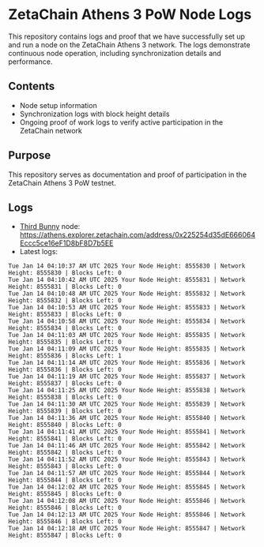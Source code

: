 # ZetaChain Athens 3 PoW Node Logs
This repository contains logs and proof that we have successfully set up and run a node on the ZetaChain Athens 3 network. The logs demonstrate continuous node operation, including synchronization details and performance.

## Contents
- Node setup information
- Synchronization logs with block height details
- Ongoing proof of work logs to verify active participation in the ZetaChain network

## Purpose
This repository serves as documentation and proof of participation in the ZetaChain Athens 3 PoW testnet.

## Logs

- [Third Bunny](https://thirdbunny.xyz/) node: https://athens.explorer.zetachain.com/address/0x225254d35dE666064Eccc5ce16eF1D8bF8D7b5EE
- Latest logs:
```
Tue Jan 14 04:10:37 AM UTC 2025 Your Node Height: 8555830 | Network Height: 8555830 | Blocks Left: 0
Tue Jan 14 04:10:42 AM UTC 2025 Your Node Height: 8555831 | Network Height: 8555831 | Blocks Left: 0
Tue Jan 14 04:10:48 AM UTC 2025 Your Node Height: 8555832 | Network Height: 8555832 | Blocks Left: 0
Tue Jan 14 04:10:53 AM UTC 2025 Your Node Height: 8555833 | Network Height: 8555833 | Blocks Left: 0
Tue Jan 14 04:10:58 AM UTC 2025 Your Node Height: 8555834 | Network Height: 8555834 | Blocks Left: 0
Tue Jan 14 04:11:03 AM UTC 2025 Your Node Height: 8555835 | Network Height: 8555835 | Blocks Left: 0
Tue Jan 14 04:11:09 AM UTC 2025 Your Node Height: 8555835 | Network Height: 8555836 | Blocks Left: 1
Tue Jan 14 04:11:14 AM UTC 2025 Your Node Height: 8555836 | Network Height: 8555836 | Blocks Left: 0
Tue Jan 14 04:11:19 AM UTC 2025 Your Node Height: 8555837 | Network Height: 8555837 | Blocks Left: 0
Tue Jan 14 04:11:25 AM UTC 2025 Your Node Height: 8555838 | Network Height: 8555838 | Blocks Left: 0
Tue Jan 14 04:11:30 AM UTC 2025 Your Node Height: 8555839 | Network Height: 8555839 | Blocks Left: 0
Tue Jan 14 04:11:36 AM UTC 2025 Your Node Height: 8555840 | Network Height: 8555840 | Blocks Left: 0
Tue Jan 14 04:11:41 AM UTC 2025 Your Node Height: 8555841 | Network Height: 8555841 | Blocks Left: 0
Tue Jan 14 04:11:46 AM UTC 2025 Your Node Height: 8555842 | Network Height: 8555842 | Blocks Left: 0
Tue Jan 14 04:11:52 AM UTC 2025 Your Node Height: 8555843 | Network Height: 8555843 | Blocks Left: 0
Tue Jan 14 04:11:57 AM UTC 2025 Your Node Height: 8555844 | Network Height: 8555844 | Blocks Left: 0
Tue Jan 14 04:12:02 AM UTC 2025 Your Node Height: 8555845 | Network Height: 8555845 | Blocks Left: 0
Tue Jan 14 04:12:08 AM UTC 2025 Your Node Height: 8555846 | Network Height: 8555846 | Blocks Left: 0
Tue Jan 14 04:12:13 AM UTC 2025 Your Node Height: 8555846 | Network Height: 8555846 | Blocks Left: 0
Tue Jan 14 04:12:18 AM UTC 2025 Your Node Height: 8555847 | Network Height: 8555847 | Blocks Left: 0
```
